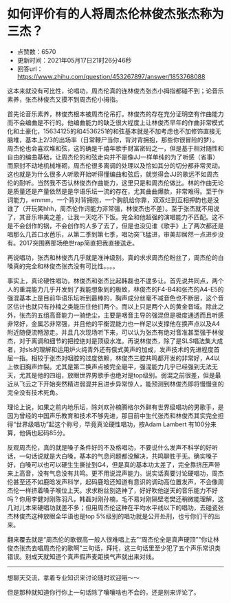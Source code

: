 # 如何评价有的人将周杰伦林俊杰张杰称为三杰？
- 点赞数：6570
- 更新时间：2021年05月17日21时26分46秒
- 回答url：https://www.zhihu.com/question/453267897/answer/1853768088
<body>
 <p data-pid="-Q9DplLd">这本来就没有可比性，论唱功，周杰伦真的连林俊杰张杰小拇指都碰不到；论音乐素养，张杰林俊杰又摸不到周杰伦小拇指。</p>
 <p data-pid="w2nc9eo0">首先论音乐素养，林俊杰根本被周杰伦吊打。林俊杰的存在充分证明空有作曲能力而不会编曲是不行的。他编曲能力的缺乏很大程度上让林俊杰早年的作曲非常模式化和土豪化，15634125的和4536251的和弦基本就是不加考虑也不加修饰直接无脑堆，基本上2/3的出场率（日常鞭尸当你，背对背拥抱，那些你很冒险的梦）。周杰伦也会喜欢堆和弦，这的确是千禧年歌手财富密码之一，但是基于相对随性和自由的编曲基础，让周杰伦的和弦走向并不是像JJ一样单纯的为了听感（省事）而原封不动地机械堆砌，周杰伦很多离调的处理以及恰如其分的切分都非常灵动。这也就是为什么很多人听歌开始听得懂编曲和弦后，就觉得会JJ的歌远不如周杰伦的耐听。当然我不否认林俊杰作曲能力，这里只是和周杰伦做比。林的作曲无论是质量还是产量依然是是华语乐坛一流的存在，尤其曲曲爆款，非常难得。至于作词能力，emmm，一个背对背拥抱，一个胸肌给你靠，双双烂到互相押韵也是没谁了（开玩笑hhh，周杰伦作词能力非常强，林俊杰也不差）。至于张杰就不用说了，其音乐审美之差，让我一天吃不下饭。完全和他超强的演唱能力不匹配。这不是不会创作的锅，不会创作的人多了去了，但是也没见谁《歌手》上了两次都还是唱那么几首口水芭乐，从第二季到第七季，唱功突飞猛进，审美却居然一点进步没有。2017突围赛那场绝世rap简直把我直接送走。</p>
 <p data-pid="cMRl3x-T">再说唱功，张杰和林俊杰几乎就是准神级别。真的求求周杰伦粉丝了，周杰伦的白嗓真的完全和林俊杰张杰没有可比性。。。。</p>
 <p data-pid="ddZx7E4u">事实上，真论硬性唱功，林俊杰和张杰比起韩磊也不遑多让。首先说共同点，两个人的重混能力几乎开发到了我能想象到的极致，林俊杰的F4-B4和张杰的A4-E5的强混基本上是目前华语乐坛听到最棒的，胸声成分丝毫不减音色也不断层，这个音区估计也就只有孙楠之类能压住他们两个。而以上只是两个人的黄金音域。除此之外，张杰的五组高音能力一骑绝尘，主要是咽音主导的强混但是极度通透而且听感非常好，金属芯非常强，并且他的平衡混能力也一样足以支撑他在换声点以及A4附近随便流畅游走。并且几次现场听下来，可以认为张杰有绝对音准甚至强于林俊杰，对于离调和细节的把控绝对是顶级水准。再说林俊杰，除了是SLS唱法集大成者，对sls的理解和运用炉火纯青外还有俄式美声的加成，发声技术的先进程度首屈一指。相较于张杰对咽腔的过度依赖，林俊杰三腔共鸣都开发的非常好，A4以上依旧胸声炸裂。尤其是第二换声点被完全磨平，强混能力几乎已经强到无法无天，尤其是他的四组，放眼世界男歌手也绝对是top级别。弱混之前很差，但是最近从飞云之下开始突然精进弱混并且进步异常惊人，能预测到林俊杰即将慢慢变的完全没有技术死角。</p>
 <p data-pid="lZ0D1-QC">理论上说，如果之前内地乐坛，除刘欢孙楠腾格尔外鲜有世界级唱功的男歌手，是因为曾经的中国声乐教育和技术不够先进，那目前中生代张杰和林俊杰其实完全担得“世界级唱功”起这个称号，毕竟真论硬性唱功，按Adam Lambert 有100分来算，他俩也起码85分。</p>
 <p data-pid="3Sjrj-uP">反观周杰伦，真的就是嗓子条件好的不及格唱功，不要说什么发声不科学的好听话，一句话说就是大白嗓，基本的气息问题都没解决，共鸣聊胜于无。确实嗓子好，白嗓可以也可以硬生生撕扯到G4，但是真的基本功太差了，完全靠挤压声带来上高音，没有气息没有共鸣。更不用说混声能力。说实话真要讨论硬唱功，周杰伦甚至还不如鹿晗发声科学，起码鹿晗还知道有意识的调动高位置发声，不会像周杰伦一样挤着嗓子喉位上天。求求粉丝别造神了，好好吹他逆天的音乐能力不好吗？你用李健对刚陈羽凡，韩磊对刚孙楠，毛不易对刚隔壁老樊还稍微能理解，这几对儿本来硬唱功就差不多；但用周杰伦这种在平均水平线以下的唱功，去碰瓷张杰林俊杰这种放眼全华语也是top 5%级别的唱功就是公开处刑，也亏你们干的出来。</p>
 <p data-pid="auJF4Y8z">翻来覆去就是“周杰伦的歌很高一般人很难唱上去”“周杰伦全是真声硬顶”"你让林俊杰张杰去唱周杰伦的歌啊"三句话，拜托，这三句话里至少犯了五个声乐常识类错误。别成天就知道个真声假声麦距换气声就出来对线。</p>
 <hr>
 <p data-pid="m_1GiEgc">想聊天交流，拿着专业知识来讨论随时欢迎哦～～</p>
 <p data-pid="DRUBhm1-">但是那种就知道你行你上一句话除了嚷嚷啥也不会的，还是别来评论了。</p>
</body>
